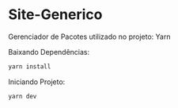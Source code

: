 # Site-Generico

Gerenciador de Pacotes utilizado no projeto: Yarn

Baixando Dependências:
``` bash
yarn install
```


Iniciando Projeto:
``` bash
yarn dev
```